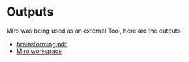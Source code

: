 # Outputs
Miro was being used as an external Tool, here are the outputs: 

- [brainstorming.pdf](uploads/424503c76f1c65f0828cbb8a85522a06/brainstorming.pdf)
- [Miro workspace](https://miro.com/app/board/uXjVO_A0FSc=/)